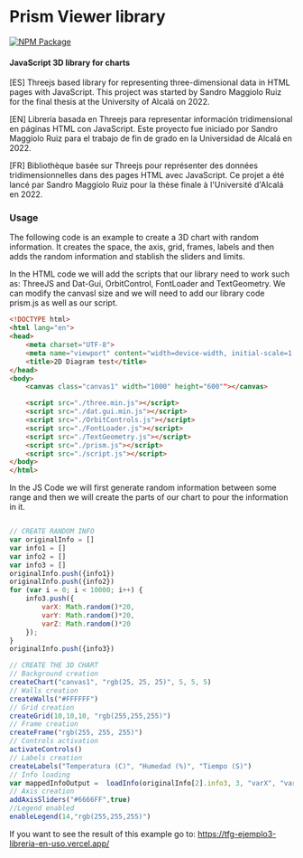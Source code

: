 # Prism Viewer library
[![NPM Package][npm]][npm-url]

#### JavaScript 3D library for charts ####
[ES] Threejs based library for representing three-dimensional data in HTML pages with JavaScript. This project was started by Sandro Maggiolo Ruiz for the final thesis at the University of Alcalá on 2022.

[EN] Librería basada en Threejs para representar información tridimensional en páginas HTML con JavaScript. Este proyecto fue iniciado por Sandro Maggiolo Ruiz para el trabajo de fin de grado en la Universidad de Alcalá en 2022.

[FR] Bibliothèque basée sur Threejs pour représenter des données tridimensionnelles dans des pages HTML avec JavaScript. Ce projet a été lancé par Sandro Maggiolo Ruiz pour la thèse finale à l'Université d'Alcalá en 2022.

### Usage ###
The following code is an example to create a 3D chart with random information. It creates the space, the axis, grid, frames, labels and then adds the random information and stablish the sliders and limits.

In the HTML code we will add the scripts that our library need to work such as: ThreeJS and Dat-Gui, OrbitControl, FontLoader and TextGeometry. We can modify the canvasl size and we will need to add our library code prism.js as well as our script.

```html
<!DOCTYPE html>
<html lang="en">
<head>
    <meta charset="UTF-8">
    <meta name="viewport" content="width=device-width, initial-scale=1.0">
    <title>2D Diagram test</title>
</head>
<body>
    <canvas class="canvas1" width="1000" height="600""></canvas>

    <script src="./three.min.js"></script>
    <script src="./dat.gui.min.js"></script>
    <script src="./OrbitControls.js"></script>
    <script src="./FontLoader.js"></script>
    <script src="./TextGeometry.js"></script>
    <script src="./prism.js"></script>
    <script src="./script.js"></script>
</body>
</html>

```

In the JS Code we will first generate random information between some range and then we will create the parts of our chart to pour the information in it.

```javascript

// CREATE RANDOM INFO
var originalInfo = []
var info1 = []
var info2 = []
var info3 = []
originalInfo.push({info1})
originalInfo.push({info2})
for (var i = 0; i < 10000; i++) {
    info3.push({
        varX: Math.random()*20,
        varY: Math.random()*20,
        varZ: Math.random()*20
    });
}
originalInfo.push({info3})

// CREATE THE 3D CHART
// Background creation
createChart("canvas1", "rgb(25, 25, 25)", 5, 5, 5)
// Walls creation
createWalls("#FFFFFF")
// Grid creation
createGrid(10,10,10, "rgb(255,255,255)")
// Frame creation
createFrame("rgb(255, 255, 255)")
// Controls activation
activateControls()
// Labels creation
createLabels("Temperatura (C)", "Humedad (%)", "Tiempo (S)")
// Info loading
var mappedInfoOutput =  loadInfo(originalInfo[2].info3, 3, "varX", "varY", "varZ", "rgb(212, 127, 30)", 50, "rgb(255,255,255)")
// Axis creation
addAxisSliders("#6666FF",true)
//Legend enabled
enableLegend(14,"rgb(255,255,255)")
```

If you want to see the result of this example go to: https://tfg-ejemplo3-libreria-en-uso.vercel.app/

[npm]: https://img.shields.io/npm/v/three
[npm-url]: https://www.npmjs.com/